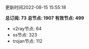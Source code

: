 更新时间2022-08-15 15:55:18

**总订阅: 73**
**总节点: 1907**
**有效节点: 499**
- v2ray节点: 64
- ss节点: 323
- trojan节点: 112
